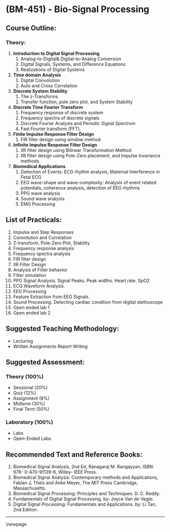 # **(BM-451) - Bio-Signal Processing**
## **Course Outline:**
### **Theory:**
1. **Introduction to Digital Signal Processing**
   1. Analog-to-Digital& Digital-to-Analog Conversion
   1. Digital Signals, Systems, and Difference Equations
   1. Realizations of Digital Systems
1. **Time domain Analysis**
   1. Digital Convolution
   1. Auto and Cross Correlation
1. **Discrete System Stability**
   1. The z-Transforms
   1. Transfer function, pole zero plot, and System Stability
1. **Discrete Time Fourier Transform**
   1. Frequency response of discrete system
   1. Frequency spectra of discrete signals
   1. Discrete Fourier Analysis and Periodic Signal Spectrum
   1. Fast Fourier transform (FFT),
1. **Finite Impulse Response Filter Design**
   1. FIR filter design using window method.
1. **Infinite Impulse Response Filter Design**
   1. IIR filter design using Bilinear Transformation Method
   1. IIR filter design using Pole-Zero placement, and Impulse Invariance methods.
1. **Biomedical Applications**
   1. Detection of Events: ECG rhythm analysis, Maternal Interference in Fetal ECG
   1. EEG wave-shape and wave-complexity: Analysis of event related potentials, coherence analysis, detection of EEG rhythms
   1. PPG wave analysis
   1. Sound wave analysis
   1. EMG Processing
## **List of Practicals:**
1. Impulse and Step Responses
1. Convolution and Correlation
1. Z-transform, Pole-Zero Plot, Stability
1. Frequency response analysis
1. Frequency spectra analysis
1. FIR filter design
1. IIR Filter Design
1. Analysis of Filter behavior
1. Filter simulation
1. PPG Signal Analysis. Signal Peaks. Peak widths. Heart rate. SpO2
1. ECG Waveform Analysis.
1. EEG Processing
1. Feature Extraction from EEG Signals.
1. Sound Processing. Detecting cardiac condition from digital stethoscope
1. Open ended lab 1
1. Open ended lab 2

## **Suggested Teaching Methodology:**

- Lecturing
- Written Assignments Report Writing

## **Suggested Assessment:**

### **Theory (100%)**

- Sessional (20%)
- Quiz (12%)
- Assignment (8%)
- Midterm (30%)
- Final Term (50%)

### **Laboratory (100%)**

- Labs
- Open-Ended Labs

## **Recommended Text and Reference Books:**

1. Biomedical Signal Analysis, 2nd Ed, Ranagaraj M. Rangayyan, ISBN: 978- 0-470-91139-6, Willey- IEEE Press.
1. Biomedical Signal Analysis: Contemporary methods and Applications, Fabian J, Theis and Anke Meyer, The MIT Press Cambridge, Massachusetts.
1. Biomedical Signal Processing: Principles and Techniques. D. C. Reddy.
1. Fundamentals of Digital Signal Processing. by: Joyce Van de Vegte.
1. Digital Signal Processing: Fundamentals and Applications. by: Li Tan, 2nd Edition.

___
\newpage